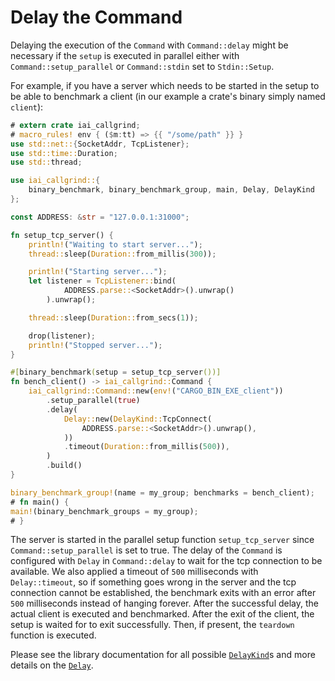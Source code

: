 # Delay the Command

Delaying the execution of the `Command` with `Command::delay` might be necessary
if the `setup` is executed in parallel either with `Command::setup_parallel` or
`Command::stdin` set to `Stdin::Setup`.

For example, if you have a server which needs to be started in the setup to be
able to benchmark a client (in our example a crate's binary simply named
`client`):

```rust
# extern crate iai_callgrind;
# macro_rules! env { ($m:tt) => {{ "/some/path" }} }
use std::net::{SocketAddr, TcpListener};
use std::time::Duration;
use std::thread;

use iai_callgrind::{
    binary_benchmark, binary_benchmark_group, main, Delay, DelayKind
};

const ADDRESS: &str = "127.0.0.1:31000";

fn setup_tcp_server() {
    println!("Waiting to start server...");
    thread::sleep(Duration::from_millis(300));

    println!("Starting server...");
    let listener = TcpListener::bind(
            ADDRESS.parse::<SocketAddr>().unwrap()
        ).unwrap();

    thread::sleep(Duration::from_secs(1));

    drop(listener);
    println!("Stopped server...");
}

#[binary_benchmark(setup = setup_tcp_server())]
fn bench_client() -> iai_callgrind::Command {
    iai_callgrind::Command::new(env!("CARGO_BIN_EXE_client"))
        .setup_parallel(true)
        .delay(
            Delay::new(DelayKind::TcpConnect(
                ADDRESS.parse::<SocketAddr>().unwrap(),
            ))
            .timeout(Duration::from_millis(500)),
        )
        .build()
}

binary_benchmark_group!(name = my_group; benchmarks = bench_client);
# fn main() {
main!(binary_benchmark_groups = my_group);
# }
```

The server is started in the parallel setup function `setup_tcp_server` since
`Command::setup_parallel` is set to true. The delay of the `Command` is
configured with `Delay` in `Command::delay` to wait for the tcp connection to be
available. We also applied a timeout of `500` milliseconds with
`Delay::timeout`, so if something goes wrong in the server and the tcp
connection cannot be established, the benchmark exits with an error after `500`
milliseconds instead of hanging forever. After the successful delay, the actual
client is executed and benchmarked. After the exit of the client, the setup is
waited for to exit successfully. Then, if present, the `teardown` function is
executed.

Please see the library documentation for all possible [`DelayKind`]s and more
details on the [`Delay`].

[`DelayKind`]: https://docs.rs/iai-callgrind/0.16.1/iai_callgrind/enum.DelayKind.html

[`Delay`]: https://docs.rs/iai-callgrind/0.16.1/iai_callgrind/struct.Delay.html
